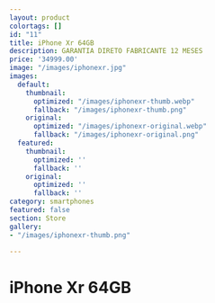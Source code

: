 ```yaml
---
layout: product
colortags: []
id: "11"
title: iPhone Xr 64GB
description: GARANTIA DIRETO FABRICANTE 12 MESES
price: '34999.00'
image: "/images/iphonexr.jpg"
images:
  default:
    thumbnail:
      optimized: "/images/iphonexr-thumb.webp"
      fallback: "/images/iphonexr-thumb.png"
    original:
      optimized: "/images/iphonexr-original.webp"
      fallback: "/images/iphonexr-original.png"
  featured:
    thumbnail:
      optimized: ''
      fallback: ''
    original:
      optimized: ''
      fallback: ''
category: smartphones
featured: false
section: Store
gallery:
- "/images/iphonexr-thumb.png"

---
```

# iPhone Xr 64GB